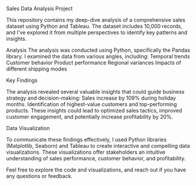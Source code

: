 Sales Data Analysis Project

This repository contains my deep-dive analysis of a comprehensive sales dataset using Python and Tableau. The dataset includes 10,000 records, and I've explored it from multiple perspectives to identify key patterns and insights.


Analysis
The analysis was conducted using Python, specifically the Pandas library. I examined the data from various angles, including:
Temporal trends
Customer behavior
Product performance
Regional variances
Impacts of different shipping modes

Key Findings

The analysis revealed several valuable insights that could guide business strategy and decision-making:
Sales increase by 109% during holiday months.
Identification of highest-value customers and top-performing products.
These insights could lead to optimized sales tactics, improved customer engagement, and potentially increase profitability by 20%.

Data Visualization

To communicate these findings effectively, I used Python libraries (Matplotlib, Seaborn) and Tableau to create interactive and compelling data visualizations. These visualizations offer stakeholders an intuitive understanding of sales performance, customer behavior, and profitability.

Feel free to explore the code and visualizations, and reach out if you have any questions or feedback.
